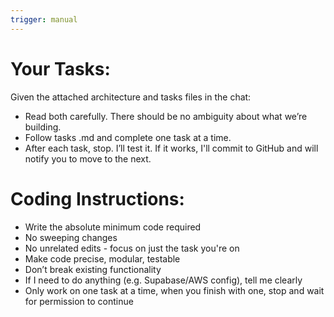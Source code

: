 ```yaml
---
trigger: manual
---
```


# Your Tasks:

Given the attached architecture and tasks files in the chat:
- Read both carefully. There should be no ambiguity about what we’re building.
- Follow tasks .md and complete one task at a time.
- After each task, stop. I’ll test it. If it works, I'll commit to GitHub and will notify you to move to the next.

# Coding Instructions:

- Write the absolute minimum code required
- No sweeping changes
- No unrelated edits - focus on just the task you're on
- Make code precise, modular, testable
- Don’t break existing functionality
- If I need to do anything (e.g. Supabase/AWS config), tell me clearly
- Only work on one task at a time, when you finish with one, stop and wait for permission to continue